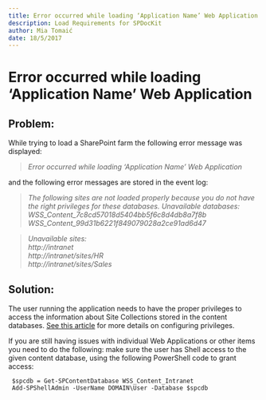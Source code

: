 ```yaml
---
title: Error occurred while loading ‘Application Name’ Web Application
description: Load Requirements for SPDocKit
author: Mia Tomaić
date: 18/5/2017
---
```


# Error occurred while loading ‘Application Name’ Web Application

## Problem:
While trying to load a SharePoint farm the following error message was displayed:

> *Error occurred while loading ‘Application Name’ Web Application*

and the following error messages are stored in the event log:

> *The following sites are not loaded properly because you do not have the right privileges for these databases.*
*Unavailable databases:*   
*WSS_Content_7c8cd57018d5404bb5f6c8d4db8a7f8b*  
*WSS_Content_99d31b6221f849079028a2ce91ad6d47*  

> *Unavailable sites:*  
 *http://intranet*  
 *http://intranet/sites/HR*  
 *http://intranet/sites/Sales*

## Solution:
The user running the application needs to have the proper privileges to access the information about Site Collections stored in the content databases. [See this article](#internal/requirements/user-permissions-requirements) for more details on configuring privileges.

If you are still having issues with individual Web Applications or other items you need to do the following:
make sure the user has Shell access to the given content database, using the following PowerShell code to grant access:
```
 $spcdb = Get-SPContentDatabase WSS_Content_Intranet
 Add-SPShellAdmin -UserName DOMAIN\User -Database $spcdb
```